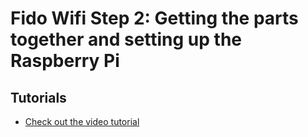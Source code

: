 # Fido Wifi Step 2: Getting the parts together and setting up the Raspberry Pi

## Tutorials
- [Check out the video tutorial](https://youtu.be/T5jKz8d6kaI)
